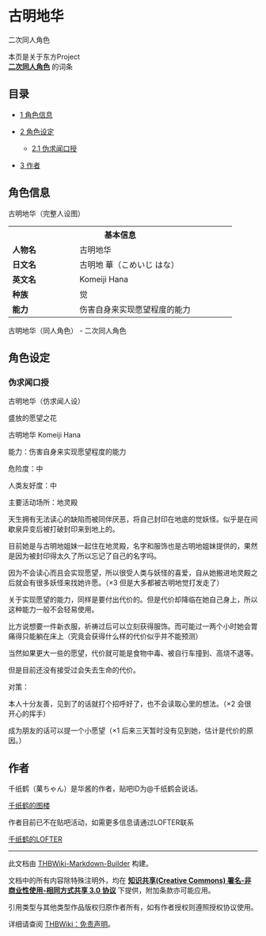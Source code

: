 # 古明地华

<!-- source html: G:\repos\THBWiki-Markdown-Builder\THBWikiMarkdown\Temp\main\c\c7\ns0%3A%E5%8F%A4%E6%98%8E%E5%9C%B0%E5%8D%8E.html -->

二次同人角色

本页是关于东方Project  
 **[二次同人角色](./二次角色列表.md)** 的词条
## 目录

- [1 角色信息](#角色信息)
- [2 角色设定](#角色设定)

  - [2.1 伪求闻口授](#伪求闻口授)



- [3 作者](#作者)




## 角色信息
[](./文件-古明地华设定.png.md)  [](./文件-古明地华设定.png.md)古明地华（完整人设图）

<table>
<tbody><tr>
<th colspan="2">基本信息</th>
</tr>
<tr>
<td style="width:120px"><b>人物名</b></td><td style="min-width:300px">古明地华</td>
</tr><tr><td><b>日文名</b></td><td>古明地 華（こめいじ はな）</td></tr><tr><td><b>英文名</b></td><td>Komeiji Hana</td></tr><tr><td><b>种族</b></td><td>觉</td></tr><tr><td><b>能力</b></td><td>伤害自身来实现愿望程度的能力</td></tr></tbody></table>

古明地华（同人角色） - 二次同人角色
## 角色设定
### 伪求闻口授
[](./文件-古明地华2.jpg.md)  [](./文件-古明地华2.jpg.md)古明地华（仿求闻人设）

  
盛放的愿望之花  

古明地华 Komeiji Hana  

能力：伤害自身来实现愿望程度的能力  

危险度：中  

人类友好度：中  

主要活动场所：地灵殿  

  

  

天生拥有无法读心的缺陷而被同伴厌恶，将自己封印在地底的觉妖怪。似乎是在间歇泉异变后被打破封印来到地上的。  

目前她是与古明地姐妹一起住在地灵殿，名字和服饰也是古明地姐妹提供的，果然是因为被封印得太久了所以忘记了自己的名字吗。  

因为不会读心而且会实现愿望，所以很受人类与妖怪的喜爱，自从她搬进地灵殿之后就会有很多妖怪来找她许愿。（×3 但是大多都被古明地觉打发走了）  

关于实现愿望的能力，同样是要付出代价的。但是代价却降临在她自己身上，所以这种能力一般不会轻易使用。  

比方说想要一件新衣服，祈祷过后可以立刻获得服饰。而可能过一两个小时她会胃痛得只能躺在床上（究竟会获得什么样的代价似乎并不能预测）  

当然如果更大一些的愿望，代价就可能是食物中毒、被自行车撞到、高烧不退等。  

但是目前还没有接受过会失去生命的代价。  

  

  

对策：  

本人十分友善，见到了的话就打个招呼好了，也不会读取心里的想法。（×2 会很开心的挥手）  

成为朋友的话可以提一个小愿望（×1 后来三天暂时没有见到她，估计是代价的原因。）
  


## 作者
  
千纸鹤（菓ちゃん）是华酱的作者，贴吧ID为@千纸鹤会说话。
  
[千纸鹤的图楼](https://tieba.baidu.com/p/5492947932?pn=2)
  
  
作者目前已不在贴吧活动，如需更多信息请通过LOFTER联系
  
[千纸鹤的LOFTER](http://71378946.lofter.com/)
  





---

此文档由 [THBWiki-Markdown-Builder](https://github.com/Delsin-Yu/THBWiki-Markdown-Builder) 构建。

文档中的所有内容除特殊注明外，均在 [**知识共享(Creative Commons) 署名-非商业性使用-相同方式共享 3.0 协议**](https://creativecommons.org/licenses/by-sa/3.0/deed.zh-hans) 下提供，附加条款亦可能应用。

引用类型与其他类型作品版权归原作者所有，如有作者授权则遵照授权协议使用。

详细请查阅 [THBWiki：免责声明](https://thbwiki.cc/THBWiki:%E5%85%8D%E8%B4%A3%E5%A3%B0%E6%98%8E)。

